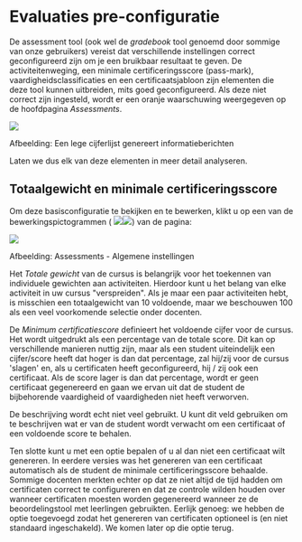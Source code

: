 # Evaluaties pre-configuratie

De assessment tool \(ook wel de _gradebook_ tool genoemd door sommige van onze gebruikers\) vereist dat verschillende instellingen correct geconfigureerd zijn om je een bruikbaar resultaat te geven. De activiteitenweging, een minimale certificeringsscore \(pass-mark\), vaardigheidsclassificaties en een certificaatsjabloon zijn elementen die deze tool kunnen uitbreiden, mits goed geconfigureerd. Als deze niet correct zijn ingesteld, wordt er een oranje waarschuwing weergegeven op de hoofdpagina _Assessments_.

![](../../.gitbook/assets/image3%20%2811%29.png)

Afbeelding: Een lege cijferlijst genereert informatieberichten

Laten we dus elk van deze elementen in meer detail analyseren.

## Totaalgewicht en minimale certificeringsscore <a id="total-weight-and-minimum-certification-score"></a>

Om deze basisconfiguratie te bekijken en te bewerken, klikt u op een van de bewerkingspictogrammen \( ![](../../.gitbook/assets/graphics182%20%281%29.svg)![](../../.gitbook/assets/graphics182%20%283%29.png)\) van de pagina:

![](../../.gitbook/assets/images132%20%284%29.png)

Afbeelding: Assessments - Algemene instellingen

Het _Totale gewicht_ van de cursus is belangrijk voor het toekennen van individuele gewichten aan activiteiten. Hierdoor kunt u het belang van elke activiteit in uw cursus "verspreiden". Als je maar een paar activiteiten hebt, is misschien een totaalgewicht van 10 voldoende, maar we beschouwen 100 als een veel voorkomende selectie onder docenten.

De _Minimum_ _certificatiescore_ definieert het voldoende cijfer voor de cursus. Het wordt uitgedrukt als een percentage van de totale score. Dit kan op verschillende manieren nuttig zijn, maar als een student uiteindelijk een cijfer/score heeft dat hoger is dan dat percentage, zal hij/zij voor de cursus 'slagen' en, als u certificaten heeft geconfigureerd, hij / zij ook een certificaat. Als de score lager is dan dat percentage, wordt er geen certificaat gegenereerd en gaan we ervan uit dat de student de bijbehorende vaardigheid of vaardigheden niet heeft verworven.

De beschrijving wordt echt niet veel gebruikt. U kunt dit veld gebruiken om te beschrijven wat er van de student wordt verwacht om een certificaat of een voldoende score te behalen.

Ten slotte kunt u met een optie bepalen of u al dan niet een certificaat wilt genereren. In eerdere versies was het genereren van een certificaat automatisch als de student de minimale certificeringsscore behaalde. Sommige docenten merkten echter op dat ze niet altijd de tijd hadden om certificaten correct te configureren en dat ze controle wilden houden over wanneer certificaten moesten worden gegenereerd wanneer ze de beoordelingstool met leerlingen gebruikten. Eerlijk genoeg: we hebben de optie toegevoegd zodat het genereren van certificaten optioneel is \(en niet standaard ingeschakeld\). We komen later op die optie terug.
